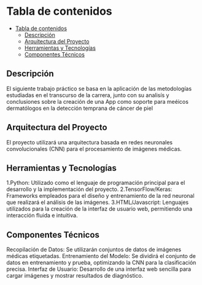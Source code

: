 # Tabla de contenidos
- [Tabla de contenidos](#tabla-de-contenidos)
  - [Descripción](#descripción)
  - [Arquitectura del Proyecto](#arquitectura-del-proyecto)
  - [Herramientas y Tecnologías](#herramientas-y-tecnologías)
  - [Componentes Técnicos](#componentes-técnicos)

## Descripción
El siguiente trabajo práctico se basa en la aplicación de las metodologías estudiadas en el transcurso de la carrera, junto con su analisís y conclusiones sobre la creación de una App como soporte para meéicos dermatólogos en la detección temprana de cáncer de piel
## Arquitectura del Proyecto
El proyecto utilizará una arquitectura basada en redes neuronales convolucionales (CNN) para el procesamiento de imágenes médicas.
## Herramientas y Tecnologías
1.Python: Utilizado como el lenguaje de programación principal para el desarrollo y la implementación del proyecto.
2.TensorFlow/Keras: Frameworks empleados para el diseño y entrenamiento de la red neuronal que realizará el análisis de las imágenes.
3.HTML/Javascript: Lenguajes utilizados para la creación de la interfaz de usuario web, permitiendo una interacción fluida e intuitiva.
## Componentes Técnicos
Recopilación de Datos: Se utilizarán conjuntos de datos de imágenes médicas etiquetadas.
Entrenamiento del Modelo: Se dividirá el conjunto de datos en entrenamiento y prueba, optimizando la CNN para la clasificación precisa.
Interfaz de Usuario: Desarrollo de una interfaz web sencilla para cargar imágenes y mostrar resultados de diagnóstico.

